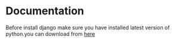 <!DOCTYPE html>
<html lang="en">
<head>
    <meta charset="UTF-8">
    <meta name="viewport" content="width=device-width, initial-scale=1.0">
    <meta http-equiv="X-UA-Compatible" content="ie=edge">
</head>
<body>
    <h1>Documentation</h1>
    <p>Before install django make sure you have installed latest version of python.you can download from <a href="https://www.python.org/downloads/" target="_blank">here</a></p>
</body>
</html>
